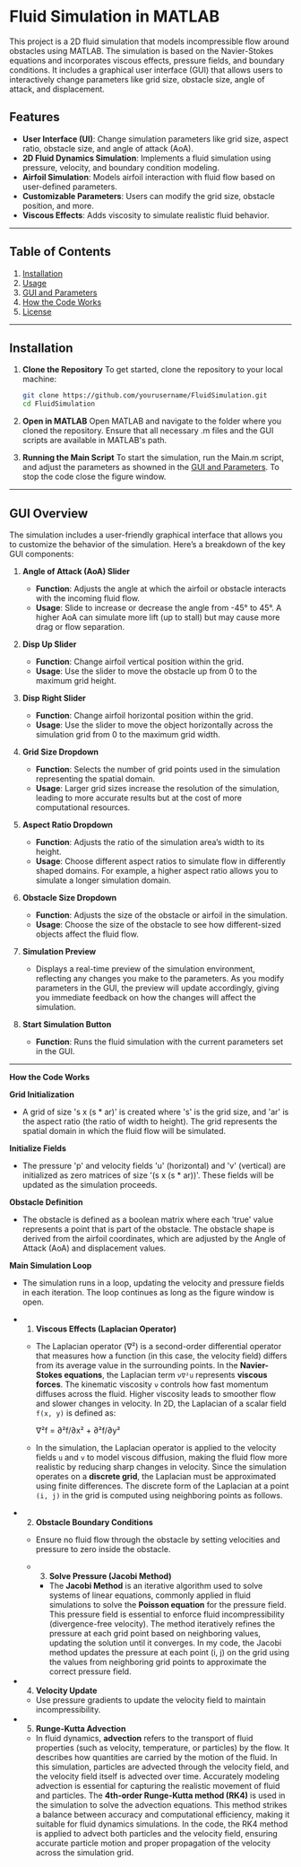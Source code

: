 # Fluid Simulation in MATLAB

This project is a 2D fluid simulation that models incompressible flow around obstacles using MATLAB. The simulation is based on the Navier-Stokes equations and incorporates viscous effects, pressure fields, and boundary conditions. It includes a graphical user interface (GUI) that allows users to interactively change parameters like grid size, obstacle size, angle of attack, and displacement.

## Features
- **User Interface (UI)**: Change simulation parameters like grid size, aspect ratio, obstacle size, and angle of attack (AoA).
- **2D Fluid Dynamics Simulation**: Implements a fluid simulation using pressure, velocity, and boundary condition modeling.
- **Airfoil Simulation**: Models airfoil interaction with fluid flow based on user-defined parameters.
- **Customizable Parameters**: Users can modify the grid size, obstacle position, and more.
- **Viscous Effects**: Adds viscosity to simulate realistic fluid behavior.

---

## Table of Contents
1. [Installation](#installation)
2. [Usage](#usage)
4. [GUI and Parameters](#gui-and-parameters)
6. [How the Code Works](#how-the-code-works)
7. [License](#license)

---

## Installation

1. **Clone the Repository**
   To get started, clone the repository to your local machine:
   ```bash
   git clone https://github.com/yourusername/FluidSimulation.git
   cd FluidSimulation

2. **Open in MATLAB**
   Open MATLAB and navigate to the folder where you cloned the repository.
   Ensure that all necessary .m files and the GUI scripts are available in MATLAB's path.

3. **Running the Main Script**
   To start the simulation, run the Main.m script, and adjust the parameters as showned in the [GUI and Parameters](#gui-and-parameters). To stop the code close the figure window.

---

   ## GUI Overview

The simulation includes a user-friendly graphical interface that allows you to customize the behavior of the simulation. Here’s a breakdown of the key GUI components:

1. **Angle of Attack (AoA) Slider**
   - **Function**: Adjusts the angle at which the airfoil or obstacle interacts with the incoming fluid flow.
   - **Usage**: Slide to increase or decrease the angle from -45° to 45°. A higher AoA can simulate more lift (up to stall) but may cause more drag or flow separation.

2. **Disp Up Slider**
   - **Function**: Change airfoil vertical position within the grid.
   - **Usage**: Use the slider to move the obstacle up from 0 to the maximum grid height.

3. **Disp Right Slider**
   - **Function**: Change airfoil horizontal position within the grid.
   - **Usage**: Use the slider to move the object horizontally across the simulation grid from 0 to the maximum grid width. 

4. **Grid Size Dropdown**
   - **Function**: Selects the number of grid points used in the simulation representing the spatial domain.
   - **Usage**: Larger grid sizes increase the resolution of the simulation, leading to more accurate results but at the cost of more computational resources.

5. **Aspect Ratio Dropdown**
   - **Function**: Adjusts the ratio of the simulation area’s width to its height.
   - **Usage**: Choose different aspect ratios to simulate flow in differently shaped domains. For example, a higher aspect ratio allows you to simulate a longer simulation domain.

6. **Obstacle Size Dropdown**
   - **Function**: Adjusts the size of the obstacle or airfoil in the simulation.
   - **Usage**: Choose the size of the obstacle to see how different-sized objects affect the fluid flow.

7. **Simulation Preview**
   -   Displays a real-time preview of the simulation environment, reflecting any changes you make to the parameters. As you modify parameters in the GUI, the preview will update accordingly, giving you immediate feedback on how the changes will affect the simulation.

8. **Start Simulation Button**
   - **Function**: Runs the fluid simulation with the current parameters set in the GUI.
  
---

   **How the Code Works**

   **Grid Initialization** 
   -   A grid of size 's x (s * ar)' is created where 's' is the grid size, and 'ar' is the aspect ratio (the ratio of width to height). The grid represents the spatial domain in which the fluid flow will be simulated.

   **Initialize Fields**
   -   The pressure 'p' and velocity fields 'u' (horizontal) and 'v' (vertical) are initialized as zero matrices of size '(s x (s * ar))'. These fields will be updated as the simulation proceeds.

   **Obstacle Definition**
   -   The obstacle is defined as a boolean matrix where each 'true' value represents a point that is part of the obstacle. The obstacle shape is derived from the airfoil coordinates, which are adjusted by the Angle of Attack (AoA) and displacement values.

   **Main Simulation Loop**
   -   The simulation runs in a loop, updating the velocity and pressure fields in each iteration. The loop continues as long as the figure window is open.

   -  1. **Viscous Effects (Laplacian Operator)**
        -   The Laplacian operator (∇²) is a second-order differential operator that measures how a function (in this case, the velocity field) differs from its average value in the surrounding points. In the **Navier-Stokes equations**, the Laplacian term `ν∇²u` represents **viscous forces**. The kinematic viscosity `ν` controls how fast momentum diffuses across the fluid. Higher viscosity leads to smoother flow and slower changes in velocity.
In 2D, the Laplacian of a scalar field `f(x, y)` is defined as:

            ∇²f = ∂²f/∂x² + ∂²f/∂y²

        -   In the simulation, the Laplacian operator is applied to the velocity fields `u` and `v` to model viscous diffusion, making the fluid flow more realistic by reducing sharp changes in velocity. Since the simulation operates on a **discrete grid**, the Laplacian must be approximated using finite differences. The discrete form of the Laplacian at a point `(i, j)` in the grid is computed using neighboring points as follows.
 
- 2. **Obstacle Boundary Conditions**
  - Ensure no fluid flow through the obstacle by setting velocities and pressure to zero inside the obstacle.

   -  3. **Solve Pressure (Jacobi Method)**
       -   The **Jacobi Method** is an iterative algorithm used to solve systems of linear equations, commonly applied in fluid simulations to solve the **Poisson equation** for the pressure field. This pressure field is essential to enforce fluid incompressibility (divergence-free velocity). The method iteratively refines the pressure at each grid point based on neighboring values, updating the solution until it converges. In my code, the Jacobi method updates the pressure at each point (i, j) on the grid using the values from neighboring grid points to approximate the correct pressure field.
  
- 4. **Velocity Update**
  - Use pressure gradients to update the velocity field to maintain incompressibility.
 
- 5. **Runge-Kutta Advection**
  - In fluid dynamics, **advection** refers to the transport of fluid properties (such as velocity, temperature, or particles) by the flow. It describes how quantities are carried by the motion of the fluid. In this simulation, particles are advected through the velocity field, and the velocity field itself is advected over time. Accurately modeling advection is essential for capturing the realistic movement of fluid and particles. The **4th-order Runge-Kutta method (RK4)** is used in the simulation to solve the advection equations. This method strikes a balance between accuracy and computational efficiency, making it suitable for fluid dynamics simulations. In the code, the RK4 method is applied to advect both particles and the velocity field, ensuring accurate particle motion and proper propagation of the velocity across the simulation grid.





          

      





